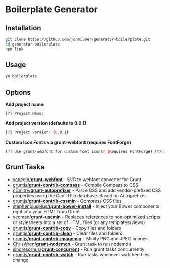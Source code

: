 Boilerplate Generator
=========


Installation
----

```sh
git clone https://github.com/jonmilner/generator-boilerplate.git
cd generator-boilerplate
npm link
```


Usage
----

```sh
yo boilerplate
```


Options
----

**Add project name**
```sh
[?] Project Name:
```

**Add project version (defaults to 0.0.1)**
```sh
[?] Project Version: (0.0.1)
```
**Custom Icon Fonts via grunt-webfont (requires FontForge)**
```sh
[?] Use grunt-webfont for custom font icons? (Requires FontForge) (Y/n)
```


Grunt Tasks
----

* [sapegin/**grunt-webfont**](https://github.com/sapegin/grunt-webfont) - SVG to webfont converter for Grunt
* [gruntjs/**grunt-contrib-compass**](https://github.com/gruntjs/grunt-contrib-compass) - Compile Compass to CSS
* [nDmitry/**grunt-autoprefixer**](https://github.com/nDmitry/grunt-autoprefixer) - Parse CSS and add vendor-prefixed CSS properties using the Can I Use database. Based on Autoprefixer.
* [gruntjs/**grunt-contrib-cssmin**](https://github.com/gruntjs/grunt-contrib-cssmin) - Compress CSS files
* [stephenplusplus/**grunt-bower-install**](https://github.com/stephenplusplus/grunt-bower-install) - Inject your Bower components right into your HTML from Grunt
* [yeoman/**grunt-usemin**](https://github.com/yeoman/grunt-usemin) - Replaces references to non-optimized scripts or stylesheets into a set of HTML files (or any templates/views)
* [gruntjs/**grunt-contrib-copy**](https://github.com/gruntjs/grunt-contrib-copy) - Copy files and folders
* [gruntjs/**grunt-contrib-clean**](https://github.com/gruntjs/grunt-contrib-clean) - Clear files and folders
* [gruntjs/**grunt-contrib-imagemin**](https://github.com/gruntjs/grunt-contrib-imagemin) - Minify PNG and JPEG images
* [ChrisWren/**grunt-nodemon**](https://github.com/ChrisWren/grunt-nodemon) - Grunt task to run nodemon
* [sindresorhus/**grunt-concurrent**](https://github.com/sindresorhus/grunt-concurrent) - Run grunt tasks concurrently
* [gruntjs/**grunt-contrib-watch**](https://github.com/gruntjs/grunt-contrib-watch) - Run tasks whenever watched files change
